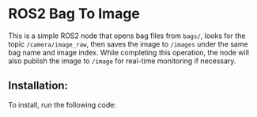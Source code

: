 # ROS2 Bag To Image

This is a simple ROS2 node that opens bag files from `bags/`, looks for the topic `/camera/image_raw`, then saves the image to `/images` under the same bag name and image index. While completing this operation, the node will also publish the image to `/image` for real-time monitoring if necessary.

## Installation:

To install, run the following code:
